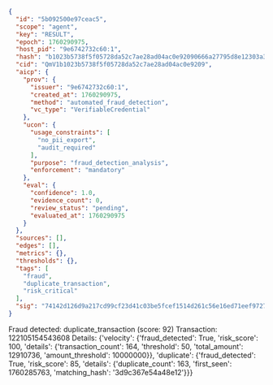```json
{
  "id": "5b092500e97ceac5",
  "scope": "agent",
  "key": "RESULT",
  "epoch": 1760290975,
  "host_pid": "9e6742732c60:1",
  "hash": "b1023b5738f5f05728da52c7ae28ad04ac0e92090666a27795d8e12303a30ac4",
  "cid": "QmV1b1023b5738f5f05728da52c7ae28ad04ac0e9209",
  "aicp": {
    "prov": {
      "issuer": "9e6742732c60:1",
      "created_at": 1760290975,
      "method": "automated_fraud_detection",
      "vc_type": "VerifiableCredential"
    },
    "ucon": {
      "usage_constraints": [
        "no_pii_export",
        "audit_required"
      ],
      "purpose": "fraud_detection_analysis",
      "enforcement": "mandatory"
    },
    "eval": {
      "confidence": 1.0,
      "evidence_count": 0,
      "review_status": "pending",
      "evaluated_at": 1760290975
    }
  },
  "sources": [],
  "edges": [],
  "metrics": {},
  "thresholds": {},
  "tags": [
    "fraud",
    "duplicate_transaction",
    "risk_critical"
  ],
  "sig": "74142d126d9a217cd99cf23d41c03be5fcef1514d261c56e16ed71eef9727240"
}
```

Fraud detected: duplicate_transaction (score: 92)
Transaction: 122105154543608
Details: {'velocity': {'fraud_detected': True, 'risk_score': 100, 'details': {'transaction_count': 164, 'threshold': 50, 'total_amount': 12910736, 'amount_threshold': 10000000}}, 'duplicate': {'fraud_detected': True, 'risk_score': 85, 'details': {'duplicate_count': 163, 'first_seen': 1760285763, 'matching_hash': '3d9c367e54a48e12'}}}